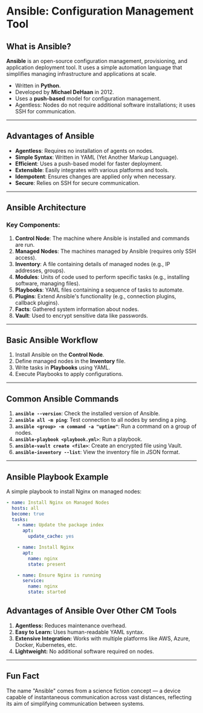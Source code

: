 # **Ansible: Configuration Management Tool**

## **What is Ansible?**
**Ansible** is an open-source configuration management, provisioning, and application deployment tool. It uses a simple automation language that simplifies managing infrastructure and applications at scale.  

- Written in **Python**.  
- Developed by **Michael DeHaan** in 2012.  
- Uses a **push-based** model for configuration management.  
- Agentless: Nodes do not require additional software installations; it uses SSH for communication.  

---

## **Advantages of Ansible**
- **Agentless**: Requires no installation of agents on nodes.  
- **Simple Syntax**: Written in YAML (Yet Another Markup Language).  
- **Efficient**: Uses a push-based model for faster deployment.  
- **Extensible**: Easily integrates with various platforms and tools.  
- **Idempotent**: Ensures changes are applied only when necessary.  
- **Secure**: Relies on SSH for secure communication.  

---

## **Ansible Architecture**

### **Key Components**:
1. **Control Node**: The machine where Ansible is installed and commands are run.  
2. **Managed Nodes**: The machines managed by Ansible (requires only SSH access).  
3. **Inventory**: A file containing details of managed nodes (e.g., IP addresses, groups).  
4. **Modules**: Units of code used to perform specific tasks (e.g., installing software, managing files).  
5. **Playbooks**: YAML files containing a sequence of tasks to automate.  
6. **Plugins**: Extend Ansible's functionality (e.g., connection plugins, callback plugins).  
7. **Facts**: Gathered system information about nodes.  
8. **Vault**: Used to encrypt sensitive data like passwords.  

---

## **Basic Ansible Workflow**
1. Install Ansible on the **Control Node**.  
2. Define managed nodes in the **Inventory** file.  
3. Write tasks in **Playbooks** using YAML.  
4. Execute Playbooks to apply configurations.  

---

## **Common Ansible Commands**
1. **`ansible --version`**: Check the installed version of Ansible.  
2. **`ansible all -m ping`**: Test connection to all nodes by sending a ping.  
3. **`ansible <group> -m command -a "uptime"`**: Run a command on a group of nodes.  
4. **`ansible-playbook <playbook.yml>`**: Run a playbook.  
5. **`ansible-vault create <file>`**: Create an encrypted file using Vault.  
6. **`ansible-inventory --list`**: View the inventory file in JSON format.  

---

## **Ansible Playbook Example**
A simple playbook to install Nginx on managed nodes:  

```yaml
- name: Install Nginx on Managed Nodes
  hosts: all
  become: true
  tasks:
    - name: Update the package index
      apt:
        update_cache: yes

    - name: Install Nginx
      apt:
        name: nginx
        state: present

    - name: Ensure Nginx is running
      service:
        name: nginx
        state: started
```
## **Advantages of Ansible Over Other CM Tools**

1. **Agentless:** Reduces maintenance overhead.
2. **Easy to Learn:** Uses human-readable YAML syntax.
3. **Extensive Integration:** Works with multiple platforms like AWS, Azure, Docker, Kubernetes, etc.
4. **Lightweight:** No additional software required on nodes.
--- 

## **Fun Fact**
The name "Ansible" comes from a science fiction concept — a device capable of instantaneous communication across vast distances, reflecting its aim of simplifying communication between systems.